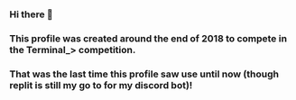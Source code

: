 ### Hi there 👋
### This profile was created around the end of 2018 to compete in the Terminal_> competition.
### That was the last time this profile saw use until now (though replit is still my go to for my discord bot)!

<!--
**HighTurtle/HighTurtle** is a ✨ _special_ ✨ repository because its `README.md` (this file) appears on your GitHub profile.

Here are some ideas to get you started:

- 🔭 I’m currently working on ...
- 🌱 I’m currently learning ...
- 👯 I’m looking to collaborate on ...
- 🤔 I’m looking for help with ...
- 💬 Ask me about ...
- 📫 How to reach me: ...
- 😄 Pronouns: ...
- ⚡ Fun fact: ...
-->
